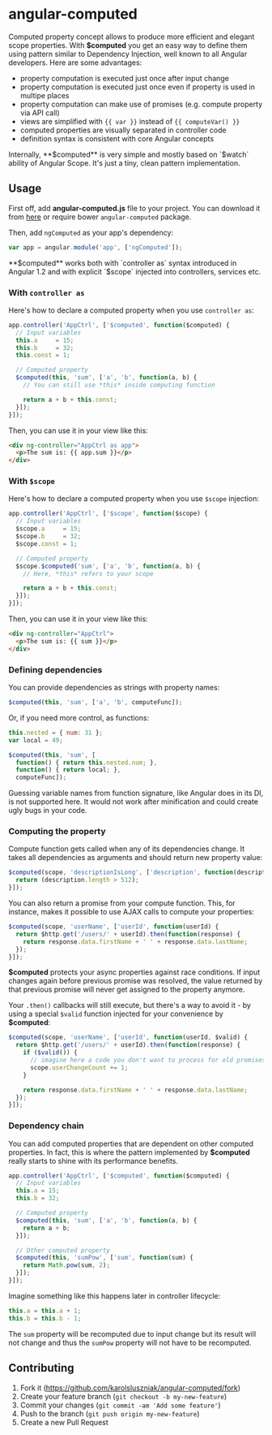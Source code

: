 # angular-computed

Computed property concept allows to produce more efficient and elegant scope properties. With **$computed** you get an easy way to define them using pattern similar to Dependency Injection, well known to all Angular developers. Here are some advantages:

- property computation is executed just once after input change
- property computation is executed just once even if property is used in multipe places
- property computation can make use of promises (e.g. compute property via API call)
- views are simplified with `{{ var }}` instead of `{{ computeVar() }}`
- computed properties are visually separated in controller code
- definition syntax is consistent with core Angular concepts

Internally, **$computed** is very simple and mostly based on `$watch` ability of Angular Scope. It's just a tiny, clean pattern implementation.

## Usage

First off, add **angular-computed.js** file to your project. You can download it from [here](https://raw.githubusercontent.com/karolsluszniak/angular-computed/master/angular-computed.js) or require bower `angular-computed` package.

Then, add `ngComputed` as your app's dependency:

```js
var app = angular.module('app', ['ngComputed']);
```

**$computed** works both with `controller as` syntax introduced in Angular 1.2 and with explicit `$scope` injected into controllers, services etc.

### With `controller as`

Here's how to declare a computed property when you use `controller as`:

```js
app.controller('AppCtrl', ['$computed', function($computed) {
  // Input variables
  this.a     = 15;
  this.b     = 32;
  this.const = 1;

  // Computed property
  $computed(this, 'sum', ['a', 'b', function(a, b) {
    // You can still use *this* inside computing function

    return a + b + this.const;
  }]);
}]);
```

Then, you can use it in your view like this:

```html
<div ng-controller="AppCtrl as app">
  <p>The sum is: {{ app.sum }}</p>
</div>
```

### With `$scope`

Here's how to declare a computed property when you use `$scope` injection:

```js
app.controller('AppCtrl', ['$scope', function($scope) {
  // Input variables
  $scope.a     = 15;
  $scope.b     = 32;
  $scope.const = 1;

  // Computed property
  $scope.$computed('sum', ['a', 'b', function(a, b) {
    // Here, *this* refers to your scope

    return a + b + this.const;
  }]);
}]);
```

Then, you can use it in your view like this:

```html
<div ng-controller="AppCtrl">
  <p>The sum is: {{ sum }}</p>
</div>
```

### Defining dependencies

You can provide dependencies as strings with property names:

```js
$computed(this, 'sum', ['a', 'b', computeFunc]);
```

Or, if you need more control, as functions:

```js
this.nested = { num: 31 };
var local = 49;

$computed(this, 'sum', [
  function() { return this.nested.num; },
  function() { return local; },
  computeFunc]);
```

Guessing variable names from function signature, like Angular does in its DI, is not supported here. It would not work after minification and could create ugly bugs in your code.

### Computing the property

Compute function gets called when any of its dependencies change. It takes all dependencies as arguments and should return new property value:

```js
$computed(scope, 'descriptionIsLong', ['description', function(description) {
  return (description.length > 512);
}]);
```

You can also return a promise from your compute function. This, for instance, makes it possible to use AJAX calls to compute your properties:

```js
$computed(scope, 'userName', ['userId', function(userId) {
  return $http.get('/users/' + userId).then(function(response) {
    return response.data.firstName + ' ' + response.data.lastName;
  });
}]);
```

**$computed** protects your async properties against race conditions. If input changes again before previous promise was resolved, the value returned by that previous promise will never get assigned to the property anymore.

Your `.then()` callbacks will still execute, but there's a way to avoid it - by using a special `$valid` function injected for your convenience by **$computed**:

```js
$computed(scope, 'userName', ['userId', function(userId, $valid) {
  return $http.get('/users/' + userId).then(function(response) {
    if ($valid()) {
      // imagine here a code you don't want to process for old promises
      scope.userChangeCount += 1;
    }

    return response.data.firstName + ' ' + response.data.lastName;
  });
}]);
```

### Dependency chain

You can add computed properties that are dependent on other computed properties. In fact, this is where the pattern implemented by **$computed** really starts to shine with its performance benefits.

```js
app.controller('AppCtrl', ['$computed', function($computed) {
  // Input variables
  this.a = 15;
  this.b = 32;

  // Computed property
  $computed(this, 'sum', ['a', 'b', function(a, b) {
    return a + b;
  }]);

  // Other computed property
  $computed(this, 'sumPow', ['sum', function(sum) {
    return Math.pow(sum, 2);
  }]);
}]);
```

Imagine something like this happens later in controller lifecycle:

```js
this.a = this.a + 1;
this.b = this.b - 1;
```

The `sum` property will be recomputed due to input change but its result will not change and thus the `sumPow` property will not have to be recomputed.

## Contributing

1. Fork it (https://github.com/karolsluszniak/angular-computed/fork)
2. Create your feature branch (`git checkout -b my-new-feature`)
3. Commit your changes (`git commit -am 'Add some feature'`)
4. Push to the branch (`git push origin my-new-feature`)
5. Create a new Pull Request
